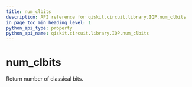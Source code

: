 ```yaml
---
title: num_clbits
description: API reference for qiskit.circuit.library.IQP.num_clbits
in_page_toc_min_heading_level: 1
python_api_type: property
python_api_name: qiskit.circuit.library.IQP.num_clbits
---
```


# num\_clbits

Return number of classical bits.

